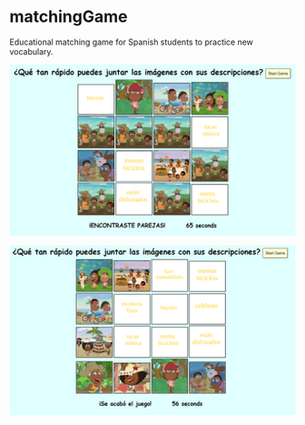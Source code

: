 # matchingGame
Educational matching game for Spanish students to practice new vocabulary. 

![projectPic](projectPics/matchingGame.PNG)

![projectPic](projectPics/matchingGame1.PNG)
